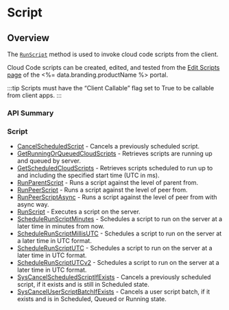 # Script
## Overview



The <code>[RunScript](/api/capi/script/runscript)</code> method is used to invoke cloud code scripts from the client.

Cloud Code scripts can be created, edited, and tested from the [Edit Scripts page](https://portal.braincloudservers.com/admin/dashboard#/development/serverscripts-edit)
of the <%= data.branding.productName %> portal.

:::tip
Scripts must have the “Client Callable” flag set to True to be callable from client apps.
:::

### API Summary

### Script
* [CancelScheduledScript](/api/capi/script/cancelscheduledscript) - Cancels a previously scheduled script.
* [GetRunningOrQueuedCloudScripts](/api/capi/script/getrunningorqueuedcloudscripts) - Retrieves scripts are running up and queued by server.
* [GetScheduledCloudScripts](/api/capi/script/getscheduledcloudscripts) - Retrieves scripts scheduled to run up to and including the specified start time (UTC in ms).
* [RunParentScript](/api/capi/script/runparentscript) - Runs a script against the level of parent from.
* [RunPeerScript](/api/capi/script/runpeerscript) - Runs a script against the level of peer from.
* [RunPeerScriptAsync](/api/capi/script/runpeerscriptasync) - Runs a script against the level of peer from with async way.
* [RunScript](/api/capi/script/runscript) - Executes a script on the server.
* [ScheduleRunScriptMinutes](/api/capi/script/schedulerunscriptminutes) - Schedules a script to run on the server at a later time in minutes from now.
* [ScheduleRunScriptMillisUTC](/api/capi/script/schedulerunscriptmillisutc) - Schedules a script to run on the server at a later time in UTC format.
* [ScheduleRunScriptUTC](/api/capi/script/schedulerunscriptutc) - Schedules a script to run on the server at a later time in UTC format.
* [ScheduleRunScriptUTCv2](/api/capi/script/schedulerunscriptutcv2) - Schedules a script to run on the server at a later time in UTC format.
* [SysCancelScheduledScriptIfExists](/api/capi/script/syscancelscheduledscriptifexists) - Cancels a previously scheduled script, if it exists and is still in Scheduled state.
* [SysCancelUserScriptBatchIfExists](/api/capi/script/syscanceluserscriptbatchifexists) - Cancels a user script batch, if it exists and is in Scheduled, Queued or Running state.

<DocCardList />